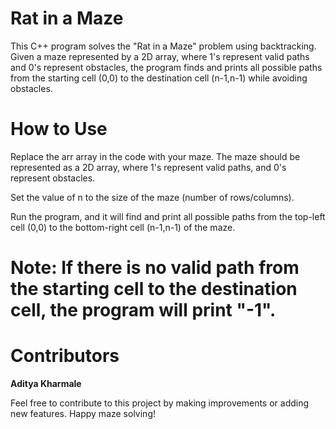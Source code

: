 # Rat in a Maze
This C++ program solves the "Rat in a Maze" problem using backtracking. Given a maze represented by a 2D array, where 1's represent valid paths and 0's represent obstacles, the program finds and prints all possible paths from the starting cell (0,0) to the destination cell (n-1,n-1) while avoiding obstacles.

# How to Use
Replace the arr array in the code with your maze. The maze should be represented as a 2D array, where 1's represent valid paths, and 0's represent obstacles.

Set the value of n to the size of the maze (number of rows/columns).

Run the program, and it will find and print all possible paths from the top-left cell (0,0) to the bottom-right cell (n-1,n-1) of the maze.

# Note: If there is no valid path from the starting cell to the destination cell, the program will print "-1".

# Contributors
**Aditya Kharmale**

Feel free to contribute to this project by making improvements or adding new features. Happy maze solving!
